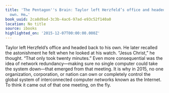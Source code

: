 ```yaml
---
title: 'The Pentagon''s Brain: Taylor left Herzfeld’s office and headed back to his
  own. He…'
book_uuid: 2ca8d9ad-3c3b-4ac6-97ad-e93c52f140a0
location: No title
source: ibooks
highlighted_on: '2015-12-07T00:00:00.000Z'
---
```


Taylor left Herzfeld’s office and headed back to his own. He later recalled the astonishment he felt when he looked at his watch. “Jesus Christ,” he thought. “That only took twenty minutes.” Even more consequential was the idea of network redundancy—making sure no single computer could take the system down—that emerged from that meeting. It is why in 2015, no one organization, corporation, or nation can own or completely control the global system of interconnected computer networks known as the Internet. To think it came out of that one meeting, on the fly.